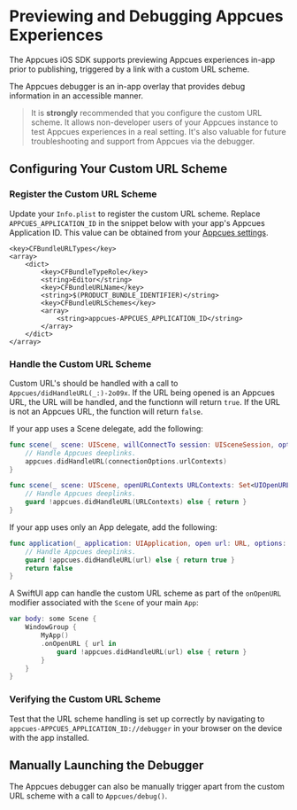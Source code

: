 # Previewing and Debugging Appcues Experiences

The Appcues iOS SDK supports previewing Appcues experiences in-app prior to publishing, triggered by a link with a custom URL scheme.

The Appcues debugger is an in-app overlay that provides debug information in an accessible manner.

> It is **strongly** recommended that you configure the custom URL scheme. It allows non-developer users of your Appcues instance to test Appcues experiences in a real setting. It's also valuable for future troubleshooting and support from Appcues via the debugger.

## Configuring Your Custom URL Scheme

### Register the Custom URL Scheme

Update your `Info.plist` to register the custom URL scheme. Replace `APPCUES_APPLICATION_ID` in the snippet below with your app's Appcues Application ID. This value can be obtained from your [Appcues settings](https://studio.appcues.com/settings/account). 

```
<key>CFBundleURLTypes</key>
<array>
    <dict>
        <key>CFBundleTypeRole</key>
        <string>Editor</string>
        <key>CFBundleURLName</key>
        <string>$(PRODUCT_BUNDLE_IDENTIFIER)</string>
        <key>CFBundleURLSchemes</key>
        <array>
            <string>appcues-APPCUES_APPLICATION_ID</string>
        </array>
    </dict>
</array>
```

### Handle the Custom URL Scheme

Custom URL's should be handled with a call to ``Appcues/didHandleURL(_:)-2o09x``. If the URL being opened is an Appcues URL, the URL will be handled, and the functionn will return `true`. If the URL is not an Appcues URL, the function will return `false`.

If your app uses a Scene delegate, add the following:

```swift
func scene(_ scene: UIScene, willConnectTo session: UISceneSession, options connectionOptions: UIScene.ConnectionOptions) {
    // Handle Appcues deeplinks.
    appcues.didHandleURL(connectionOptions.urlContexts)
}

func scene(_ scene: UIScene, openURLContexts URLContexts: Set<UIOpenURLContext>) {
    // Handle Appcues deeplinks.
    guard !appcues.didHandleURL(URLContexts) else { return }
}
```

If your app uses only an App delegate, add the following:

```swift
func application(_ application: UIApplication, open url: URL, options: [UIApplication.OpenURLOptionsKey : Any] = [:] ) -> Bool {
    // Handle Appcues deeplinks.
    guard !appcues.didHandleURL(url) else { return true }
    return false
}
```

A SwiftUI app can handle the custom URL scheme as part of the `onOpenURL` modifier associated with the `Scene` of your main `App`:

```swift
var body: some Scene {
    WindowGroup {
        MyApp()
        .onOpenURL { url in
            guard !appcues.didHandleURL(url) else { return }
        }
    }
}
```

### Verifying the Custom URL Scheme

Test that the URL scheme handling is set up correctly by navigating to `appcues-APPCUES_APPLICATION_ID://debugger` in your browser on the device with the app installed.

## Manually Launching the Debugger

The Appcues debugger can also be manually trigger apart from the custom URL scheme with a call to ``Appcues/debug()``.
